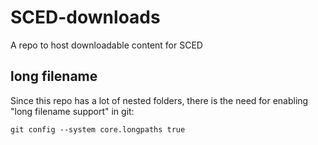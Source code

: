 # SCED-downloads
A repo to host downloadable content for SCED

## long filename
Since this repo has a lot of nested folders, there is the need for enabling "long filename support" in git:
```
git config --system core.longpaths true
```
